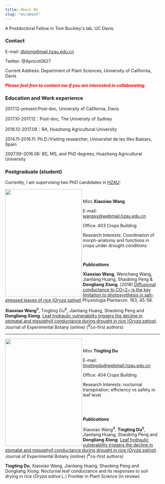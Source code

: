 ```yaml
---
title: About Me
slug: "en/about"
---
```


A Postdoctoral Fellow in Tom Buckley's lab, UC Davis. 

### Contact

E-mail: dlxiong@mail.hzau.edu.cn

Twitter: @Apricot0627

Current Address: Department of Plant Sciences, University of California, Davis

<span style = "color:red"> _**Please feel free to contact me if you are interested in collaborating.**_ </span>

### Education and Work experience

2017.12-present:Post-doc, University of California, Davis

2017.10-2017.12：Post-doc, The University of Sydney

2016.12-2017.09：RA, Huazhong Agricultural University

2014.11-2016.11: Ph.D./Visiting researcher, Universitat de les Illes Balears, Spain

2007.09-2016.06: BS, MS, and PhD degrees, Huazhong Agricultural University

### Postgraduate (student)

Currently, I am supervising two PhD candidates in [HZAU](www.hzau.edu.cn):

<img align="left" width="250" height="350" src="/img/xiaoxiao.png">

<br/>

 _Miss_ **Xiaoxiao Wang**

 E-mail: wangxx@webmail.hzau.edu.cn

 Office: 403 Crops Building

 Research Interests: Coordination of morph-anatomy and functions in crops under drought conditions

<br/>

_**Publications**_

**Xiaoxiao Wang**, Wenchang Wang, Jianliang Huang, Shaobing Peng & **Dongliang Xiong**. (2018) [Diffusional conductance to CO~2~ is the key limitation to photosynthesis in salt-stressed leaves of rice (_Oryza sativa_)](https://doi.org/10.1111/ppl.12653) Physiologia Plantarum. 163, 45-58.

**Xiaoxiao Wang**<sup>#</sup>, Tingting Du<sup>#</sup>, Jianliang Huang, Shaobing Peng and **Dongliang Xiong**.  [Leaf hydraulic vulnerability triggers the decline in stomatal and mesophyll conductance during drought in rice (_Oryza sativa_)](https://doi.org/10.1093/jxb/ery188).  Journal of Experimental Botany (online) (<sup>#</sup>co-first authors)

---------

<img align="left" width="250" height="350" src="/img/tingting.png">

<br/>

 _Miss_ **Tingting Du**

 E-mail: tingtingdu@webmail.hzau.edu.cn 

 Office: 404 Crops Building

 Research Interests: nocturnal transpiration;  efficiency vs safety in leaf level

<br/> <br/> 

_**Publications**_

Xiaoxiao Wang<sup>#</sup>, **Tingting Du**<sup>#</sup>, Jianliang Huang, Shaobing Peng and **Dongliang Xiong**.  [Leaf hydraulic vulnerability triggers the decline in stomatal and mesophyll conductance during drought in rice (_Oryza sativa_)](https://doi.org/10.1093/jxb/ery188).  Journal of Experimental Botany (online) (<sup>#</sup>co-first authors)

**Tingting Du**, Xiaoxiao Wang, Jianliang Huang, Shaobing Peng and Dongliang Xiong.  Nocturnal leaf conductance and its responses to soil drying in rice (*Oryza sativa* L.)  Frontier in Plant Science (in review)



